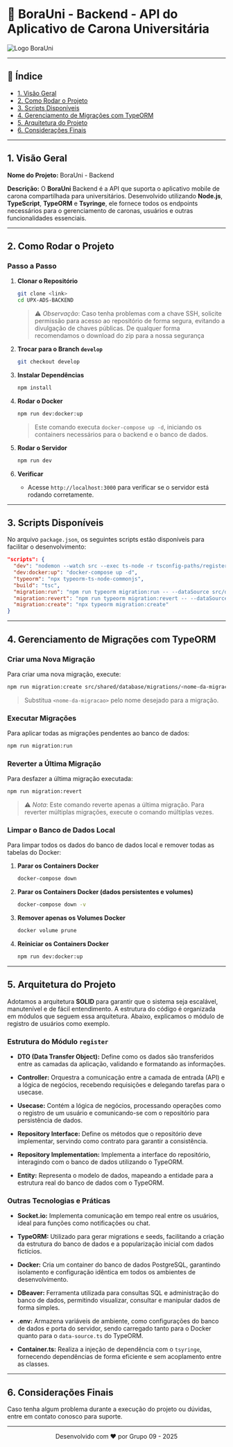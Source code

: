 
# 📡 BoraUni - Backend - API do Aplicativo de Carona Universitária

![Logo BoraUni](./assets/logo.png)

---

## 📖 Índice

- [1. Visão Geral](#1-visão-geral)
- [2. Como Rodar o Projeto](#2-como-rodar-o-projeto)
- [3. Scripts Disponíveis](#3-scripts-disponíveis)
- [4. Gerenciamento de Migrações com TypeORM](#4-gerenciamento-de-migrações-com-typeorm)
- [5. Arquitetura do Projeto](#5-arquitetura-do-projeto)
- [6. Considerações Finais](#6-considerações-finais)

---

## 1. Visão Geral

**Nome do Projeto:** BoraUni - Backend

**Descrição:**
O **BoraUni** Backend é a API que suporta o aplicativo mobile de carona compartilhada para universitários. Desenvolvido utilizando **Node.js**, **TypeScript**, **TypeORM** e **Tsyringe**, ele fornece todos os endpoints necessários para o gerenciamento de caronas, usuários e outras funcionalidades essenciais.

---

## 2. Como Rodar o Projeto

### Passo a Passo

1. **Clonar o Repositório**
   ```bash
   git clone <link>
   cd UPX-ADS-BACKEND
   ```

   > ⚠️ *Observação*: Caso tenha problemas com a chave SSH, solicite permissão para acesso ao repositório de forma segura, evitando a divulgação de chaves públicas. De qualquer forma recomendamos o download do zip para a nossa segurança

2. **Trocar para o Branch `develop`**
   ```bash
   git checkout develop
   ```

3. **Instalar Dependências**
   ```bash
   npm install
   ```

4. **Rodar o Docker**
   ```bash
   npm run dev:docker:up
   ```

   > Este comando executa `docker-compose up -d`, iniciando os containers necessários para o backend e o banco de dados.

5. **Rodar o Servidor**
   ```bash
   npm run dev
   ```

6. **Verificar**
   - Acesse `http://localhost:3000` para verificar se o servidor está rodando corretamente.

---

## 3. Scripts Disponíveis

No arquivo `package.json`, os seguintes scripts estão disponíveis para facilitar o desenvolvimento:

```json
"scripts": {
  "dev": "nodemon --watch src --exec ts-node -r tsconfig-paths/register src/index.ts",
  "dev:docker:up": "docker-compose up -d",
  "typeorm": "npx typeorm-ts-node-commonjs",
  "build": "tsc",
  "migration:run": "npm run typeorm migration:run -- --dataSource src/data-source.ts",
  "migration:revert": "npm run typeorm migration:revert -- --dataSource src/data-source.ts",
  "migration:create": "npx typeorm migration:create"
}
```

---

## 4. Gerenciamento de Migrações com TypeORM

### Criar uma Nova Migração

Para criar uma nova migração, execute:

```bash
npm run migration:create src/shared/database/migrations/<nome-da-migracao>
```

> Substitua `<nome-da-migracao>` pelo nome desejado para a migração.

### Executar Migrações

Para aplicar todas as migrações pendentes ao banco de dados:

```bash
npm run migration:run
```

### Reverter a Última Migração

Para desfazer a última migração executada:

```bash
npm run migration:revert
```

> ⚠️ *Nota*: Este comando reverte apenas a última migração. Para reverter múltiplas migrações, execute o comando múltiplas vezes.

### Limpar o Banco de Dados Local

Para limpar todos os dados do banco de dados local e remover todas as tabelas do Docker:

1. **Parar os Containers Docker**
   ```bash
   docker-compose down
   ```

 2. **Parar os Containers Docker (dados persistentes e volumes)**
      ```bash
      docker-compose down -v
      ```

3. **Remover apenas os Volumes Docker**
   ```bash
   docker volume prune
   ```

4. **Reiniciar os Containers Docker**
   ```bash
   npm run dev:docker:up
   ```

---

## 5. Arquitetura do Projeto

Adotamos a arquitetura **SOLID** para garantir que o sistema seja escalável, manutenível e de fácil entendimento. A estrutura do código é organizada em módulos que seguem essa arquitetura. Abaixo, explicamos o módulo de registro de usuários como exemplo.

### Estrutura do Módulo `register`

- **DTO (Data Transfer Object):** Define como os dados são transferidos entre as camadas da aplicação, validando e formatando as informações.

- **Controller:** Orquestra a comunicação entre a camada de entrada (API) e a lógica de negócios, recebendo requisições e delegando tarefas para o usecase.

- **Usecase:** Contém a lógica de negócios, processando operações como o registro de um usuário e comunicando-se com o repositório para persistência de dados.

- **Repository Interface:** Define os métodos que o repositório deve implementar, servindo como contrato para garantir a consistência.

- **Repository Implementation:** Implementa a interface do repositório, interagindo com o banco de dados utilizando o TypeORM.

- **Entity:** Representa o modelo de dados, mapeando a entidade para a estrutura real do banco de dados com o TypeORM.

### Outras Tecnologias e Práticas

- **Socket.io:** Implementa comunicação em tempo real entre os usuários, ideal para funções como notificações ou chat.

- **TypeORM:** Utilizado para gerar migrations e seeds, facilitando a criação da estrutura do banco de dados e a popularização inicial com dados fictícios.

- **Docker:** Cria um container do banco de dados PostgreSQL, garantindo isolamento e configuração idêntica em todos os ambientes de desenvolvimento.

- **DBeaver:** Ferramenta utilizada para consultas SQL e administração do banco de dados, permitindo visualizar, consultar e manipular dados de forma simples.

- **.env:** Armazena variáveis de ambiente, como configurações do banco de dados e porta do servidor, sendo carregado tanto para o Docker quanto para o `data-source.ts` do TypeORM.

- **Container.ts:** Realiza a injeção de dependência com o `tsyringe`, fornecendo dependências de forma eficiente e sem acoplamento entre as classes.

---

## 6. Considerações Finais

Caso tenha algum problema durante a execução do projeto ou dúvidas, entre em contato conosco para suporte.

---

<p align="center">Desenvolvido com ❤️ por Grupo 09 - 2025</p>
